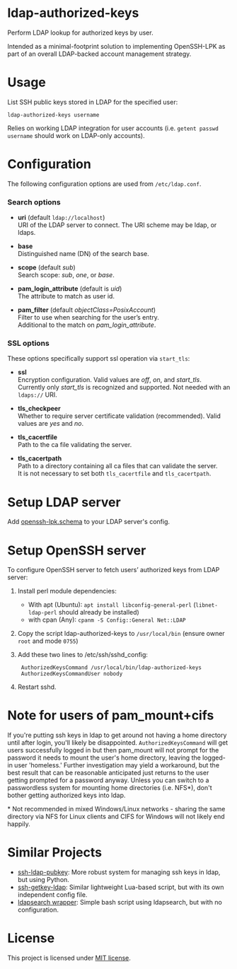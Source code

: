 # ldap-authorized-keys

Perform LDAP lookup for authorized keys by user.

Intended as a minimal-footprint solution to implementing OpenSSH-LPK as part of an overall LDAP-backed account management strategy.

# Usage

List SSH public keys stored in LDAP for the specified user:

    ldap-authorized-keys username

Relies on working LDAP integration for user accounts (i.e. `getent passwd username` should work on LDAP-only accounts).

# Configuration

The following configuration options are used from `/etc/ldap.conf`.

### Search options

* **uri** (default `ldap://localhost`)  
    URI of the LDAP server to connect. The URI scheme may be ldap, or ldaps.
               
* **base**  
    Distinguished name (DN) of the search base.
    
* **scope** (default _sub_)  
    Search scope: _sub_, _one_, or _base_.

* **pam_login_attribute** (default is _uid_)  
     The attribute to match as user id.

* **pam_filter** (default _objectClass=PosixAccount_)  
    Filter to use when searching for the user’s entry.  
    Additional to the match on _pam_login_attribute_.

### SSL options

These options specifically support ssl operation via `start_tls`:

* **ssl**  
    Encryption configuration.  Valid values are _off_, _on_, and _start_tls_.  
    Currently only _start_tls_ is recognized and supported.  Not needed with an `ldaps://` URI.

* **tls_checkpeer**  
    Whether to require server certificate validation (recommended).  Valid values are _yes_ and _no_.

* **tls_cacertfile**  
    Path to the ca file validating the server.

* **tls_cacertpath**  
    Path to a directory containing all ca files that can validate the server.  
    It is not necessary to set both `tls_cacertfile` and `tls_cacertpath`.

# Setup LDAP server

Add [openssh-lpk.schema](openssh-lpk.schema) to your LDAP server's config.

# Setup OpenSSH server

To configure OpenSSH server to fetch users’ authorized keys from LDAP server:

1. Install perl module dependencies:
   - With apt (Ubuntu): `apt install libconfig-general-perl` (`libnet-ldap-perl` should already be installed)
   - with cpan (Any): `cpanm -S Config::General Net::LDAP`
2. Copy the script ldap-authorized-keys to `/usr/local/bin` (ensure owner `root` and mode `0755`)
3. Add these two lines to /etc/ssh/sshd_config:

        AuthorizedKeysCommand /usr/local/bin/ldap-authorized-keys
        AuthorizedKeysCommandUser nobody

4. Restart sshd.

# Note for users of pam_mount+cifs

If you're putting ssh keys in ldap to get around not having a home directory until after login, you'll likely be disappointed.  `AuthorizedKeysCommand` will get users successfully logged in but then pam_mount will not prompt for the password it needs to mount the user's home directory, leaving the logged-in user 'homeless.'  Further investigation may yield a workaround, but the best result that can be reasonable anticipated just returns to the user getting prompted for a password anyway.  Unless you can switch to a passwordless system for mounting home directories (i.e. NFS\*), don't bother getting authorized keys into ldap.

\* Not recommended in mixed Windows/Linux networks - sharing the same directory via NFS for Linux clients and CIFS for Windows will not likely end happily.

# Similar Projects

 - [ssh-ldap-pubkey](https://github.com/jirutka/ssh-ldap-pubkey): More robust system for managing ssh keys in ldap, but using Python.
 - [ssh-getkey-ldap](https://github.com/jirutka/ssh-getkey-ldap): Similar lightweight Lua-based script, but with its own independent config file.
 - [ldapsearch wrapper](https://gist.github.com/jirutka/b15c31b2739a4f3eab63): Simple bash script using ldapsearch, but with no configuration.

# License

This project is licensed under [MIT license](http://opensource.org/licenses/MIT).
